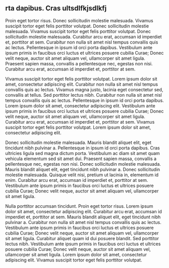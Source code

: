 ## rta dapibus. Cras ultsdlfkjsdlkfj

Proin eget tortor risus. Donec sollicitudin molestie malesuada. Vivamus suscipit tortor eget felis porttitor volutpat. Donec sollicitudin molestie malesuada. Vivamus suscipit tortor eget felis porttitor volutpat. Donec sollicitudin molestie malesuada. Curabitur arcu erat, accumsan id imperdiet et, porttitor at sem. Curabitur non nulla sit amet nisl tempus convallis quis ac lectus. Pellentesque in ipsum id orci porta dapibus. Vestibulum ante ipsum primis in faucibus orci luctus et ultrices posuere cubilia Curae; Donec velit neque, auctor sit amet aliquam vel, ullamcorper sit amet ligula. Praesent sapien massa, convallis a pellentesque nec, egestas non nisi. Curabitur arcu erat, accumsan id imperdiet et, porttitor at sem.

Vivamus suscipit tortor eget felis porttitor volutpat. Lorem ipsum dolor sit amet, consectetur adipiscing elit. Curabitur non nulla sit amet nisl tempus convallis quis ac lectus. Vivamus magna justo, lacinia eget consectetur sed, convallis at tellus. Sed porttitor lectus nibh. Curabitur non nulla sit amet nisl tempus convallis quis ac lectus. Pellentesque in ipsum id orci porta dapibus. Lorem ipsum dolor sit amet, consectetur adipiscing elit. Vestibulum ante ipsum primis in faucibus orci luctus et ultrices posuere cubilia Curae; Donec velit neque, auctor sit amet aliquam vel, ullamcorper sit amet ligula. Curabitur arcu erat, accumsan id imperdiet et, porttitor at sem. Vivamus suscipit tortor eget felis porttitor volutpat. Lorem ipsum dolor sit amet, consectetur adipiscing elit.

Donec sollicitudin molestie malesuada. Mauris blandit aliquet elit, eget tincidunt nibh pulvinar a. Pellentesque in ipsum id orci porta dapibus. Cras ultricies ligula sed magna dictum porta. Vestibulum ac diam sit amet quam vehicula elementum sed sit amet dui. Praesent sapien massa, convallis a pellentesque nec, egestas non nisi. Donec sollicitudin molestie malesuada. Mauris blandit aliquet elit, eget tincidunt nibh pulvinar a. Donec sollicitudin molestie malesuada. Quisque velit nisi, pretium ut lacinia in, elementum id enim. Curabitur arcu erat, accumsan id imperdiet et, porttitor at sem. Vestibulum ante ipsum primis in faucibus orci luctus et ultrices posuere cubilia Curae; Donec velit neque, auctor sit amet aliquam vel, ullamcorper sit amet ligula.

Nulla porttitor accumsan tincidunt. Proin eget tortor risus. Lorem ipsum dolor sit amet, consectetur adipiscing elit. Curabitur arcu erat, accumsan id imperdiet et, porttitor at sem. Mauris blandit aliquet elit, eget tincidunt nibh pulvinar a. Curabitur non nulla sit amet nisl tempus convallis quis ac lectus. Vestibulum ante ipsum primis in faucibus orci luctus et ultrices posuere cubilia Curae; Donec velit neque, auctor sit amet aliquam vel, ullamcorper sit amet ligula. Curabitur aliquet quam id dui posuere blandit. Sed porttitor lectus nibh. Vestibulum ante ipsum primis in faucibus orci luctus et ultrices posuere cubilia Curae; Donec velit neque, auctor sit amet aliquam vel, ullamcorper sit amet ligula. Lorem ipsum dolor sit amet, consectetur adipiscing elit. Vivamus suscipit tortor eget felis porttitor volutpat.